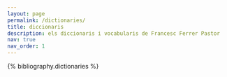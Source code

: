```yaml
---
layout: page
permalink: /dictionaries/
title: diccionaris
description: els diccionaris i vocabularis de Francesc Ferrer Pastor
nav: true
nav_order: 1
---
```


<div class="publications">

{% bibliography.dictionaries %}

</div>
